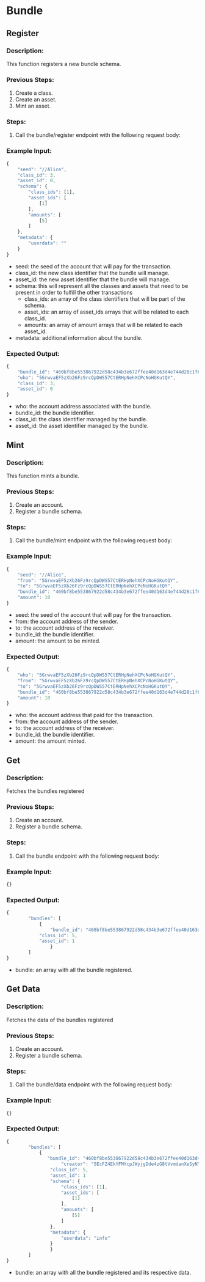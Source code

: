 # Bundle

## Register

### Description:

This function registers a new bundle schema.

### Previous Steps:

1. Create a class.
2. Create an asset.
3. Mint an asset.

### Steps:

1. Call the bundle/register endpoint with the following request body:

### Example Input:

```jsx
{
    "seed": "//Alice",
    "class_id": 3,
    "asset_id": 0,
    "schema": {
        "class_ids": [1],
        "asset_ids": [
            [1]
        ],
        "amounts": [
            [5]
        ]
    },
    "metadata": {
        "userdata": ""
    }
}
```

- seed: the seed of the account that will pay for the transaction.
- class_id: the new class identifier that the bundle will manage.
- asset_id: the new asset identifier that the bundle will manage.
- schema: this will represent all the classes and assets that need to be present in order to fulfill the other transactions
    - class_ids: an array of the class identifiers that will be part of the schema.
    - asset_ids: an array of asset_ids arrays that will be related to each class_id.
    - amounts: an array of amount arrays that will be related to each asset_id.
- metadata: additional information about the bundle.

### Expected Output:

```jsx
{
    "bundle_id": "460bf8be553867922d58c434b3e672ffee40d163d4e744d28c1f67f93d0b3a3c",
    "who": "5GrwvaEF5zXb26Fz9rcQpDWS57CtERHpNehXCPcNoHGKutQY",
    "class_id": 3,
    "asset_id": 0
}
```

- who: the account address associated with the bundle.
- bundle_id: the bundle identifier.
- class_id: the class identifier managed by the bundle.
- asset_id: the asset identifier managed by the bundle.

## Mint

### Description:

This function mints a bundle.

### Previous Steps:

1. Create an account.
2. Register a bundle schema.

### Steps:

1. Call the bundle/mint endpoint with the following request body:

### Example Input:

```jsx
{
    "seed": "//Alice",
    "from": "5GrwvaEF5zXb26Fz9rcQpDWS57CtERHpNehXCPcNoHGKutQY",
    "to": "5GrwvaEF5zXb26Fz9rcQpDWS57CtERHpNehXCPcNoHGKutQY",
    "bundle_id": "460bf8be553867922d58c434b3e672ffee40d163d4e744d28c1f67f93d0b3a3c",
    "amount": 10
}
```

- seed: the seed of the account that will pay for the transaction.
- from: the account address of the sender.
- to: the account address of the receiver.
- bundle_id: the bundle identifier.
- amount: the amount to be minted.

### Expected Output:

```jsx
{
    "who": "5GrwvaEF5zXb26Fz9rcQpDWS57CtERHpNehXCPcNoHGKutQY",
    "from": "5GrwvaEF5zXb26Fz9rcQpDWS57CtERHpNehXCPcNoHGKutQY",
    "to": "5GrwvaEF5zXb26Fz9rcQpDWS57CtERHpNehXCPcNoHGKutQY",
    "bundle_id": "460bf8be553867922d58c434b3e672ffee40d163d4e744d28c1f67f93d0b3a3c",
    "amount": 10
}
```

- who: the account address that paid for the transaction.
- from: the account address of the sender.
- to: the account address of the receiver.
- bundle_id: the bundle identifier.
- amount: the amount minted.

## Get

### Description:

Fetches the bundles registered

### Previous Steps:

1. Create an account.
2. Register a bundle schema.

### Steps:

1. Call the bundle endpoint with the following request body:

### Example Input:

```jsx
{}
```

### Expected Output:

```jsx
{
		"bundles": [
		    {
				"bundle_id": "460bf8be553867922d58c434b3e672ffee40d163d4e744d28c1f67f93d0b3a3c",
		    "class_id": 5,
		    "asset_id": 1
				}
		]
}
```

- bundle: an array with all the bundle registered.

## Get Data

### Description:

Fetches the data of the bundles registered

### Previous Steps:

1. Create an account.
2. Register a bundle schema.

### Steps:

1. Call the bundle/data endpoint with the following request body:

### Example Input:

```jsx
{}
```

### Expected Output:

```jsx
{
		"bundles": [
		    {
			   "bundle_id": "460bf8be553867922d58c434b3e672ffee40d163d4e744d28c1f67f93d0b3a3c",
					"creator": "5EcFZ4EkYFMYcpJWyjgDde4zG8tVvmdanXeSyNTyD42r552b",
			    "class_id": 5,
			    "asset_id": 1
			    "schema": {
			        "class_ids": [1],
			        "asset_ids": [
			            [1]
			        ],
			        "amounts": [
			            [5]
			        ]
			    },
			    "metadata": {
			        "userdata": "info"
			    }
				}
		]
}
```

- bundle: an array with all the bundle registered and its respective data.
